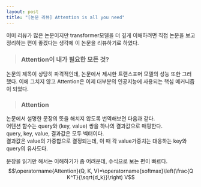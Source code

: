 ```yaml
---
layout: post
title: "[논문 리뷰] Attention is all you need"
---
```

이미 리뷰가 많은 논문이지만 transformer모델을 더 깊게 이해하려면 직접 논문을 보고 정리하는 편이 좋겠다는 생각에 이 논문을 리뷰하기로 하였다.

>### Attention이 내가 필요한 모든 것?

논문의 제목이 상당히 파격적인데, 논문에서 제시한 트랜스포머 모델의 성능 또한 그러했다. 이에 그치지 않고 Attention은 이제 대부분의 인공지능에 사용되는 핵심 메커니즘이 되었다. 
>### Attention

논문에서 설명한 문장의 뜻을 해치지 않도록 번역해보면 다음과 같다.  
어텐션 함수는 query와 (key, value) 쌍을 하나의 결과값으로 매핑한다.  
query, key, value, 결과값은 모두 벡터이다.   
결과값은 value의 가중합으로 결정되는데, 이 때 각 value가중치는 대응하는 key와 query의 유사도다.  

문장을 읽기만 해서는 이해하기가 좀 어려운데, 수식으로 보는 편이 빠르다.
$$\operatorname{Attention}(Q, K, V)=\operatorname{softmax}\left(\frac{Q K^T}{\sqrt{d_k}}\right) V$$






